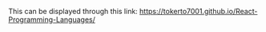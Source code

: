 This can be displayed through this link:
https://tokerto7001.github.io/React-Programming-Languages/
